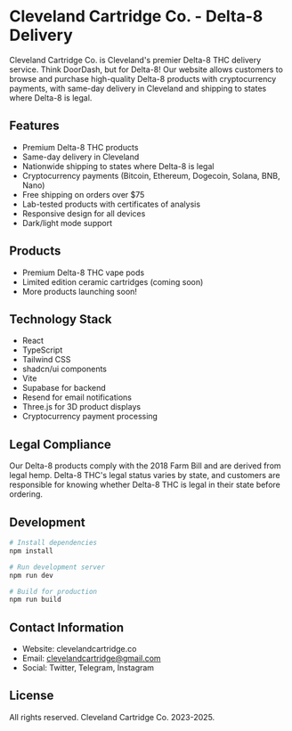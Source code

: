 
# Cleveland Cartridge Co. - Delta-8 Delivery

Cleveland Cartridge Co. is Cleveland's premier Delta-8 THC delivery service. Think DoorDash, but for Delta-8! Our website allows customers to browse and purchase high-quality Delta-8 products with cryptocurrency payments, with same-day delivery in Cleveland and shipping to states where Delta-8 is legal.

## Features

- Premium Delta-8 THC products
- Same-day delivery in Cleveland
- Nationwide shipping to states where Delta-8 is legal
- Cryptocurrency payments (Bitcoin, Ethereum, Dogecoin, Solana, BNB, Nano)
- Free shipping on orders over $75
- Lab-tested products with certificates of analysis
- Responsive design for all devices
- Dark/light mode support

## Products

- Premium Delta-8 THC vape pods
- Limited edition ceramic cartridges (coming soon)
- More products launching soon!

## Technology Stack

- React
- TypeScript
- Tailwind CSS
- shadcn/ui components
- Vite
- Supabase for backend
- Resend for email notifications
- Three.js for 3D product displays
- Cryptocurrency payment processing

## Legal Compliance

Our Delta-8 products comply with the 2018 Farm Bill and are derived from legal hemp. Delta-8 THC's legal status varies by state, and customers are responsible for knowing whether Delta-8 THC is legal in their state before ordering.

## Development

```bash
# Install dependencies
npm install

# Run development server
npm run dev

# Build for production
npm run build
```

## Contact Information

- Website: clevelandcartridge.co
- Email: clevelandcartridge@gmail.com
- Social: Twitter, Telegram, Instagram

## License

All rights reserved. Cleveland Cartridge Co. 2023-2025.
